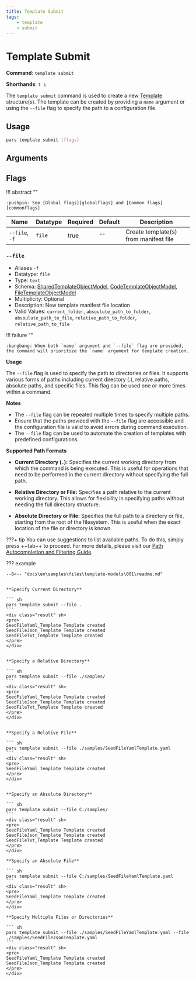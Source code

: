 ```yaml
---
title: Template Submit
tags:
    - template
    - submit
---
```


# Template Submit

**Command**: `template submit`

**Shorthands**: `t s`


The `template submit` command is used to create a new [Template][template_concept] structure(s). The template can be created by providing a `name` argument or using the `--file` flag to specify the path to a configuration file.



## Usage

``` {.sh linenums="0" .no-copy}
pars template submit [flags]
```



## Arguments

## Flags


!!! abstract ""

    :pushpin: See [Global flags][globalflags] and [Common flags][commonflags]



| Name          | Datatype    | Required  | Default             | Description |
|---------------|-------------|-----------|---------------------|-------------|
| `--file`, `-f`   | `file`    | true      | `""`    | Create template(s) from manifest file |


### `--file`
* Aliases `-f`
* Datatype: `file`
* Type: `text`
* Schema: [SharedTemplateObjectModel], [CodeTemplateObjectModel], [FileTemplateObjectModel]
* Multiplicity: Optional
* Description: New template manifest file location
* Valid Values: `current_folder`, `absoulute_path_to_folder`, `absoulute_path_to_file`, `relative_path_to_folder`, `relative_path_to_file`

!!! failure ""

    :bangbang: When both `name` argument and `--file` flag are provided, the command will prioritize the `name` argument for template creation.



**Usage**

The `--file` flag is used to specify the path to directories or files. It supports various forms of paths including current directory (.), relative paths, absolute paths, and specific files. This flag can be used one or more times within a command.



**Notes**

* The `--file` flag can be repeated multiple times to specify multiple paths.
* Ensure that the paths provided with the `--file` flag are accessible and the configuration file is valid to avoid errors during command execution.
* The `--file` flag can be used to automate the creation of templates with predefined configurations.



**Supported Path Formats**

* **Current Directory (`.`):**
Specifies the current working directory from which the command is being executed. This is useful for operations that need to be performed in the current directory without specifying the full path.

* **Relative Directory or File:**
Specifies a path relative to the current working directory. This allows for flexibility in specifying paths without needing the full directory structure.

* **Absolute Directory or File:**
Specifies the full path to a directory or file, starting from the root of the filesystem. This is useful when the exact location of the file or directory is known.



???+ tip
    You can use suggestions to list available paths. To do this, simply press ++tab++ to proceed. For more details, please visit our [Path Autocompletion and Filtering Guide](../../advanced-usage/autocompletion-and-filtering/paths.md).



??? example

    --8<-- "docs\en\samples\files\template-models\001\readme.md"
    

    **Specify Current Directory**

    ``` sh
    pars template submit --file .
    ```
    <div class="result" sh>
    <pre>
    SeedFileYaml_Template Template created
    SeedFileJson_Template Template created
    SeedFileTxt_Template Template created
    </pre>
    </div>


    **Specify a Relative Directory**

    ``` sh
    pars template submit --file ./samples/
    ```
    <div class="result" sh>
    <pre>
    SeedFileYaml_Template Template created
    SeedFileJson_Template Template created
    SeedFileTxt_Template Template created
    </pre>
    </div>


    **Specify a Relative File**

    ``` sh
    pars template submit --file ./samples/SeedFileYamlTemplate.yaml
    ```
    <div class="result" sh>
    <pre>
    SeedFileYaml_Template Template created
    </pre>
    </div>


    **Specify an Absolute Directory**
    
    ``` sh
    pars template submit --file C:/samples/
    ```
    <div class="result" sh>
    <pre>
    SeedFileYaml_Template Template created
    SeedFileJson_Template Template created
    SeedFileTxt_Template Template created
    </pre>
    </div>

    **Specify an Absolute File**

    ``` sh
    pars template submit --file C:/samples/SeedFileYamlTemplate.yaml
    ```
    <div class="result" sh>
    <pre>
    SeedFileYaml_Template Template created
    </pre>
    </div>

    **Specify Multiple Files or Directories**

    ``` sh
    pars template submit --file ./samples/SeedFileYamlTemplate.yaml --file ./samples/SeedFileJsonTemplate.yaml
    ```
    <div class="result" sh>
    <pre>
    SeedFileYaml_Template Template created
    SeedFileJson_Template Template created
    </pre>
    </div>


<!-- 
## Validation and Error Handling


## Summary -->



<!-- Additional links -->
[template_concept]: ../../../getting-started/concept/template.md
[SharedTemplateObjectModel]: ../../schemas/object/template/shared-template-object-model.md
[FileTemplateObjectModel]: ../../schemas/object/template/file-template-object-model.md
[CodeTemplateObjectModel]: ../../schemas/object/template/code-template-object-model.md
[globalflags]: ../index.md#global-flags
[commonflags]: ../index.md#common-flags